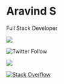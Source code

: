 # Aravind S
Full Stack Developer

![](https://komarev.com/ghpvc/?username=iamaravinds&color=blueviolet&style=flat)

![Twitter Follow](https://img.shields.io/twitter/follow/iamaravinds?style=social)

[<img src="https://img.shields.io/badge/linkedin-%230077B5.svg?&style=for-the-badge&logo=linkedin&logoColor=white" />](https://www.linkedin.com/in/aravind1994/)

[<img alt="Stack Overflow" src="https://img.shields.io/badge/-Stack%20overflow-FE7A16?style=for-the-badge&logo=stack-overflow&logoColor=white"/>](https://stackoverflow.com/users/11169388/devil-0-per)

